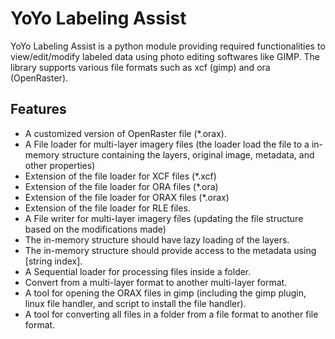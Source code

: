 
# YoYo Labeling Assist

YoYo Labeling Assist is a python module providing required functionalities to view/edit/modify labeled data using photo editing softwares like GIMP. The library supports various file formats such as xcf (gimp) and ora (OpenRaster). 

## Features

* A customized version of OpenRaster file (*.orax).
* A File loader for multi-layer imagery files (the loader load the file to a in-memory structure containing the layers, original image, metadata, and other properties)
* Extension of the file loader for XCF files (*.xcf)
* Extension of the file loader for ORA files (*.ora)
* Extension of the file loader for ORAX files (*.orax)
* Extension of the file loader for RLE files.
* A File writer for multi-layer imagery files (updating the file structure based on the modifications made)
* The in-memory structure should have lazy loading of the layers.
* The in-memory structure should provide access to the metadata using [string index].
* A Sequential loader for processing files inside a folder.
* Convert from a multi-layer format to another multi-layer format.
* A tool for opening the ORAX files in gimp (including the gimp plugin, linux file handler, and script to install the file handler).
* A tool for converting all files in a folder from a file format to another file format.
